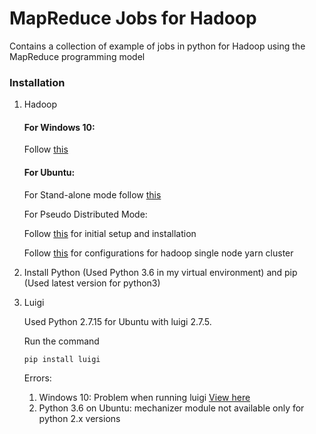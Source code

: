 # MapReduce Jobs for Hadoop

Contains a collection of example of jobs in python for Hadoop using the MapReduce programming model

### Installation 

1. Hadoop
    
    #### For Windows 10:
    
    Follow [this](https://github.com/MuhammadBilalYar/Hadoop-On-Window)

    #### For Ubuntu:
    
    For Stand-alone mode follow [this](https://www.digitalocean.com/community/tutorials/how-to-install-hadoop-in-stand-alone-mode-on-ubuntu-16-04) 
    
    For Pseudo Distributed Mode:
    
    Follow [this](http://www.bogotobogo.com/Hadoop/BigData_hadoop_Install_on_ubuntu_16_04_single_node_cluster.php) for initial setup and installation
    
    Follow [this](http://www.informit.com/articles/article.aspx?p=2190194&seqNum=2) for configurations for hadoop single node yarn cluster 

2. Install Python (Used Python 3.6 in my virtual environment) and pip (Used latest version for python3)

3. Luigi 
    
    Used Python 2.7.15 for Ubuntu with luigi 2.7.5.  
    
    Run the command 
    ```
    pip install luigi
    ```
    
    Errors:
    
    1. Windows 10: Problem when running luigi [View here](https://github.com/spotify/luigi/issues/2218)   
    2. Python 3.6 on Ubuntu: mechanizer module not available only for python 2.x versions
    
